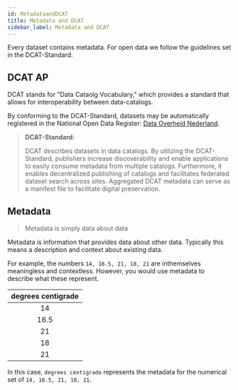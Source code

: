 ```yaml
---
id: MetadataandDCAT
title: Metadata and DCAT
sidebar_label: Metadata and DCAT
---
```

Every dataset contains metadata. For open data we follow the guidelines set in the DCAT-Standard.

## DCAT AP
DCAT stands for "Data Cataolg Vocabulary," which provides a standard that allows for interoperability between data-catalogs. 

By conforming to the DCAT-Standard, datasets may be automatically registered in the National Open Data Register: [Data Overheid Nederland](https://www.data.overheid.nl).

> **DCAT-Standard:**
> 
> DCAT describes datasets in data catalogs. By utilizing the DCAT-Standard, publishers increase discoverability and enable applications to easily consume metadata from multiple catalogs. Furthermore, it enables decentralized publishing of catalogs and facilitates federated dataset search across sites. Aggregated DCAT metadata can serve as a manifest file to facilitate digital preservation.

## Metadata
> Metadata is simply data about data

Metadata is information that provides data about other data. Typically this means a description and context about existing data.

For example, the numbers `14, 16.5, 21, 18, 21` are inthemselves meaningless and contextless. However, you would use metadata to describe what these represent.

|degrees centigrade|
|:----------------:|
|14|
|16.5|
|21|
|18|
|21|

In this case, `degrees centigrade` represents the metadata for the numerical set of `14, 16.5, 21, 18, 21`.



